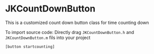# JKCountDownButton
This is a customized count down button class for time counting down

To import source code:
Directly drag `JKCountDownButton.h` and `JKCountDownButton.m` fils into your project

```Object c
[button startcounting]
```

